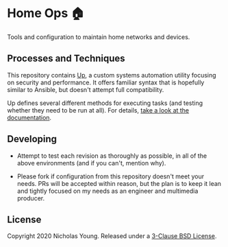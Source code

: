 # Home Ops :house:

Tools and configuration to maintain home networks and devices.

## Processes and Techniques

This repository contains [Up](README-UP.md), a custom systems automation
utility focusing on security and performance. It offers familiar syntax
that is hopefully similar to Ansible, but doesn't attempt full
compatibility.

Up defines several different methods for executing tasks (and testing
whether they need to be run at all). For details, [take a look at the
documentation](README-UP.md).

## Developing

* Attempt to test each revision as thoroughly as possible, in all of the
  above environments (and if you can't, mention why).

* Please fork if configuration from this repository doesn't meet your
  needs. PRs will be accepted within reason, but the plan is to keep it
  lean and tightly focused on my needs as an engineer and multimedia
  producer.

## License

Copyright 2020 Nicholas Young. Released under a [3-Clause BSD
License](LICENSE).
